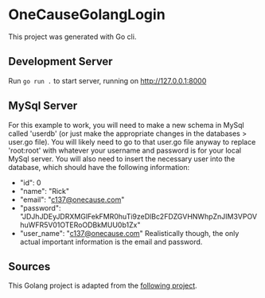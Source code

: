 # OneCauseGolangLogin
This project was generated with Go cli.

## Development Server
Run `go run .` to start server, running on http://127.0.0.1:8000

## MySql Server
For this example to work, you will need to make a new schema in MySql called 'userdb' (or just make the appropriate changes in the databases > user.go file). You will 
likely need to go to that user.go file anyway to replace 'root:root' with whatever your username and password is for your local MySql server. You will also need to insert
the necessary user into the database, which should have the following information:
* "id": 0
* "name": "Rick"
* "email": "c137@onecause.com"
* "password": "JDJhJDEyJDRXMGlFekFMR0huTi9zeDlBc2FDZGVHNWhpZnJIM3VPOVhuWFR5V01OTERoODBkMUU0b1Zx"
* "user_name": "c137@onecause.com"
Realistically though, the only actual important information is the email and password.

## Sources
This Golang project is adapted from the [following project](https://codesource.io/how-to-setup-golang-authentication-with-jwt-token/).